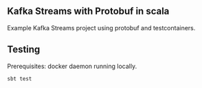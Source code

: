 ## Kafka Streams with Protobuf in scala

Example Kafka Streams project using protobuf and testcontainers.

## Testing
Prerequisites: docker daemon running locally.
```
sbt test
```